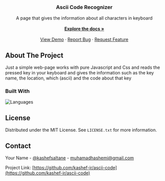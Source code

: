 <a name="readme-top"></a>
<!-- PROJECT LOGO -->
<br />
<div align="center">
  <h3 align="center">Ascii Code Recognizer</h3>

  <p align="center">
  A page that gives the information about all characters in keyboard
    <br />
    <br />
    <a href="https://github.com/Kashef-ir/Ascii-Code/"><strong>Explore the docs »</strong></a>
    <br />
    <br />
    <a href="https://kashef-ir.github.io/Ascii-Code/">View Demo</a>
    ·
    <a href="https://github.com/Kashef-ir/Ascii-Code/issues">Report Bug</a>
    ·
    <a href="https://github.com/Kashef-ir/Ascii-Code/issues">Request Feature</a>
  </p>
</div>

<!-- ABOUT THE PROJECT -->
## About The Project

Just a simple web-page works with pure Javascript and Css and reads the pressed key in your keyboard and gives the information such as the key name, the location, which (ascii) and the code about that key


### Built With

![Languages](https://skillicons.dev/icons?i=html,css,js)


<!-- LICENSE -->
## License

Distributed under the MIT License. See `LICENSE.txt` for more information.

<!-- CONTACT -->
## Contact

Your Name - [@kashefsaltane](https://twitter.com/kashefsaltane) - muhamadhashemi@gmail.com

Project Link: [https://github.com/kashef-ir/ascii-code](https://github.com/kashef-ir/ascii-code)